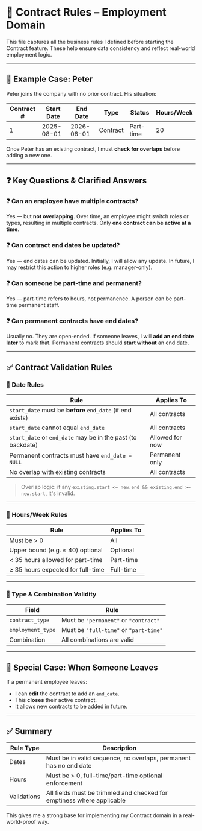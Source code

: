 # 📜 Contract Rules – Employment Domain

This file captures all the business rules I defined before starting the Contract feature. These help ensure data consistency and reflect real-world employment logic.

---

## 🧍 Example Case: Peter

Peter joins the company with no prior contract. His situation:

| Contract # | Start Date | End Date   | Type      | Status     | Hours/Week |
|------------|------------|------------|-----------|------------|-------------|
| 1          | 2025-08-01 | 2026-08-01 | Contract  | Part-time  | 20          |

Once Peter has an existing contract, I must **check for overlaps** before adding a new one.

---

## ❓ Key Questions & Clarified Answers

### ❓ Can an employee have multiple contracts?

Yes — but **not overlapping**. Over time, an employee might switch roles or types, resulting in multiple contracts. Only **one contract can be active at a time**.

### ❓ Can contract end dates be updated?

Yes — end dates can be updated. Initially, I will allow any update. In future, I may restrict this action to higher roles (e.g. manager-only).

### ❓ Can someone be part-time and permanent?

Yes — part-time refers to hours, not permanence. A person can be part-time permanent staff.

### ❓ Can permanent contracts have end dates?

Usually no. They are open-ended. If someone leaves, I will **add an end date later** to mark that. Permanent contracts should **start without** an end date.

---

## ✅ Contract Validation Rules

### 🔹 Date Rules

| Rule                                                                 | Applies To              |
|----------------------------------------------------------------------|--------------------------|
| `start_date` must be **before** `end_date` (if end exists)          | All contracts            |
| `start_date` cannot equal `end_date`                                | All contracts            |
| `start_date` or `end_date` may be in the past (to backdate)         | Allowed for now          |
| Permanent contracts must have `end_date = NULL`                     | Permanent only           |
| No overlap with existing contracts                                  | All contracts            |

> Overlap logic: if any `existing.start <= new.end && existing.end >= new.start`, it's invalid.

---

### 🔹 Hours/Week Rules

| Rule                                      | Applies To   |
|-------------------------------------------|--------------|
| Must be > 0                               | All          |
| Upper bound (e.g. ≤ 40) optional          | Optional     |
| < 35 hours allowed for part-time          | Part-time    |
| ≥ 35 hours expected for full-time         | Full-time    |

---

### 🔹 Type & Combination Validity

| Field             | Rule                                           |
|-------------------|------------------------------------------------|
| `contract_type`   | Must be `"permanent"` or `"contract"`          |
| `employment_type` | Must be `"full-time"` or `"part-time"`         |
| Combination       | All combinations are valid                     |

---

## 🧾 Special Case: When Someone Leaves

If a permanent employee leaves:
- I can **edit** the contract to add an `end_date`.
- This **closes** their active contract.
- It allows new contracts to be added in future.

---

## ✅ Summary

| Rule Type    | Description                                                               |
|--------------|---------------------------------------------------------------------------|
| Dates        | Must be in valid sequence, no overlaps, permanent has no end date         |
| Hours        | Must be > 0, full-time/part-time optional enforcement                     |
| Validations  | All fields must be trimmed and checked for emptiness where applicable     |

This gives me a strong base for implementing my Contract domain in a real-world-proof way.